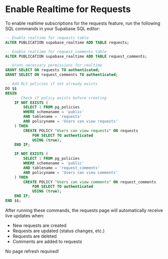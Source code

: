 # Enable Realtime for Requests

To enable realtime subscriptions for the requests feature, run the following SQL commands in your Supabase SQL editor:

```sql
-- Enable realtime for requests table
ALTER PUBLICATION supabase_realtime ADD TABLE requests;

-- Enable realtime for request_comments table
ALTER PUBLICATION supabase_realtime ADD TABLE request_comments;

-- Grant necessary permissions for realtime
GRANT SELECT ON requests TO authenticated;
GRANT SELECT ON request_comments TO authenticated;

-- Add RLS policies if not already exists
DO $$
BEGIN
    -- Check if policy exists before creating
    IF NOT EXISTS (
        SELECT 1 FROM pg_policies
        WHERE schemaname = 'public'
        AND tablename = 'requests'
        AND policyname = 'Users can view requests'
    ) THEN
        CREATE POLICY "Users can view requests" ON requests
            FOR SELECT TO authenticated
            USING (true);
    END IF;

    IF NOT EXISTS (
        SELECT 1 FROM pg_policies
        WHERE schemaname = 'public'
        AND tablename = 'request_comments'
        AND policyname = 'Users can view comments'
    ) THEN
        CREATE POLICY "Users can view comments" ON request_comments
            FOR SELECT TO authenticated
            USING (true);
    END IF;
END $$;
```

After running these commands, the requests page will automatically receive live updates when:

- New requests are created
- Requests are updated (status changes, etc.)
- Requests are deleted
- Comments are added to requests

No page refresh required!
